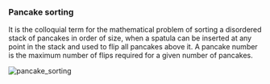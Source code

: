 ### Pancake sorting 

It is the colloquial term for the mathematical problem of sorting a disordered stack of pancakes in order of size, when a spatula can be inserted at any point in the stack and used to flip all pancakes above it. A pancake number is the maximum number of flips required for a given number of pancakes. 


![pancake_sorting](https://i.ibb.co/Bj4tKPS/phpn-C40q-E.png)